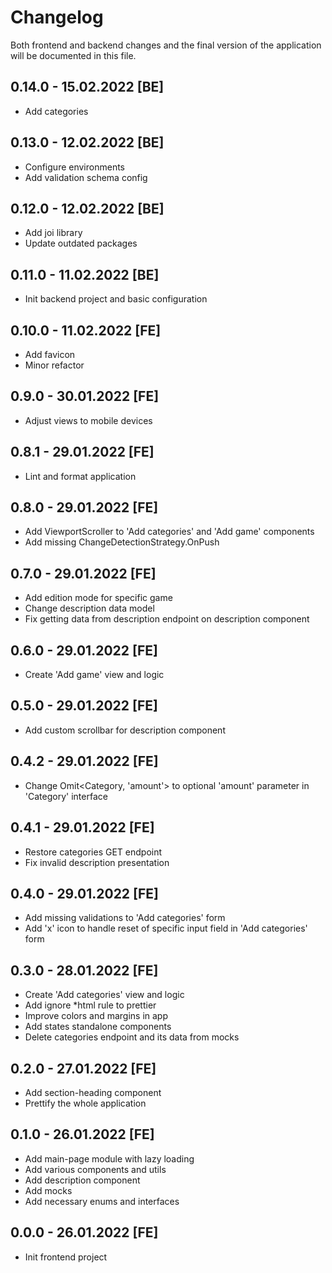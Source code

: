 # Changelog

Both frontend and backend changes and the final version of the application will be documented in this file.

## 0.14.0 - 15.02.2022 [BE]

- Add categories

## 0.13.0 - 12.02.2022 [BE]

- Configure environments
- Add validation schema config

## 0.12.0 - 12.02.2022 [BE]

- Add joi library
- Update outdated packages

## 0.11.0 - 11.02.2022 [BE]

- Init backend project and basic configuration

## 0.10.0 - 11.02.2022 [FE]

- Add favicon
- Minor refactor

## 0.9.0 - 30.01.2022 [FE]

- Adjust views to mobile devices

## 0.8.1 - 29.01.2022 [FE]

- Lint and format application

## 0.8.0 - 29.01.2022 [FE]

- Add ViewportScroller to 'Add categories' and 'Add game' components
- Add missing ChangeDetectionStrategy.OnPush

## 0.7.0 - 29.01.2022 [FE]

- Add edition mode for specific game
- Change description data model
- Fix getting data from description endpoint on description component

## 0.6.0 - 29.01.2022 [FE]

- Create 'Add game' view and logic

## 0.5.0 - 29.01.2022 [FE]

- Add custom scrollbar for description component

## 0.4.2 - 29.01.2022 [FE]

- Change Omit<Category, 'amount'> to optional 'amount' parameter in 'Category' interface

## 0.4.1 - 29.01.2022 [FE]

- Restore categories GET endpoint
- Fix invalid description presentation

## 0.4.0 - 29.01.2022 [FE]

- Add missing validations to 'Add categories' form
- Add 'x' icon to handle reset of specific input field in 'Add categories' form

## 0.3.0 - 28.01.2022 [FE]

- Create 'Add categories' view and logic
- Add ignore *html rule to prettier
- Improve colors and margins in app
- Add states standalone components
- Delete categories endpoint and its data from mocks

## 0.2.0 - 27.01.2022 [FE]

- Add section-heading component
- Prettify the whole application

## 0.1.0 - 26.01.2022 [FE]

- Add main-page module with lazy loading
- Add various components and utils
- Add description component
- Add mocks
- Add necessary enums and interfaces

## 0.0.0 - 26.01.2022 [FE]

- Init frontend project